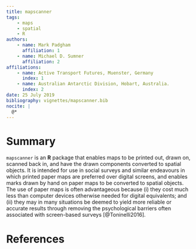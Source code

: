 ```yaml
---
title: mapscanner
tags:
    - maps
    - spatial
    - R
authors:
    - name: Mark Padgham
      affiliation: 1
    - name: Michael D. Sumner
      affiliation: 2
affiliations:
    - name: Active Transport Futures, Muenster, Germany
      index: 1
    - name: Australian Antarctic Division, Hobart, Australia.
      index: 2
date: 25 July 2019
bibliography: vignettes/mapscanner.bib
nocite: |
  @*
---
```


# Summary

`mapscanner` is an **R** package that enables maps to be printed out, drawn on,
scanned back in, and have the drawn components converted to spatial objects. It
is intended for use in social surveys and similar endeavours in which printed
paper maps are preferred over digital screens, and enables marks drawn by hand
on paper maps to be converted to spatial objects. The use of paper maps is
often advantageous because (i) they cost much less than computer devices
otherwise needed for digital equivalents; and (ii) they may in many situations
be deemed to yield more reliable or accurate results through removing the
psychological barriers often associated with screen-based surveys [@Toninelli2016].

# References
